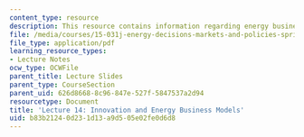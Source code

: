 ```yaml
---
content_type: resource
description: This resource contains information regarding energy business models.
file: /media/courses/15-031j-energy-decisions-markets-and-policies-spring-2012/b83b21240d231d13a9d505e02fe0d6d8_MIT15_031JS12_lec14.pdf
file_type: application/pdf
learning_resource_types:
- Lecture Notes
ocw_type: OCWFile
parent_title: Lecture Slides
parent_type: CourseSection
parent_uid: 626d8668-8c96-847e-527f-5847537a2d94
resourcetype: Document
title: 'Lecture 14: Innovation and Energy Business Models'
uid: b83b2124-0d23-1d13-a9d5-05e02fe0d6d8
---
```

